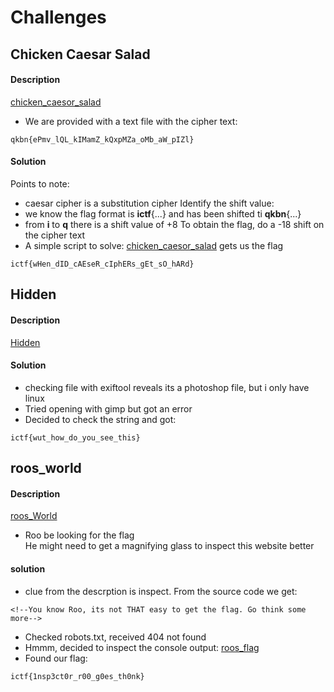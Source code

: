# Challenges

## Chicken Caesar Salad

#### Description
[chicken_caesor_salad](./photos/chicken.png)
- We are provided with a text file with the cipher text:
```
qkbn{ePmv_lQL_kIMamZ_kQxpMZa_oMb_aW_pIZl}
```
#### Solution
Points to note:
- caesar cipher is a substitution cipher
Identify the shift value:
- we know the flag format is **ictf**{...} and has been shifted ti **qkbn**{...}
- from **i** to **q** there is a shift value of +8
To obtain the flag, do a -18 shift on the cipher text
- A simple script to solve: [chicken_caesor_salad](./chicken_caesor_salad.py) gets us the flag
```
ictf{wHen_dID_cAEseR_cIphERs_gEt_sO_hARd}

```

## Hidden

#### Description
[Hidden](./hidden.png)

#### Solution
- checking file with exiftool reveals its a photoshop file, but i only have linux
- Tried opening with gimp but got an error
- Decided to check the string and got:
```
ictf{wut_how_do_you_see_this}

```

## roos_world

#### Description
[roos_World](./photos/roo.png)
- Roo be looking for the flag<br>
He might need to get a magnifying glass to inspect this website better

#### solution
- clue from the descrption is inspect. From the source code we get:
```
<!--You know Roo, its not THAT easy to get the flag. Go think some more-->
``` 
- Checked robots.txt, received 404 not found
- Hmmm, decided to inspect the console output:
[roos_flag](./photos/roo_flag.png)
- Found our flag:
```
ictf{1nsp3ct0r_r00_g0es_th0nk}
```
